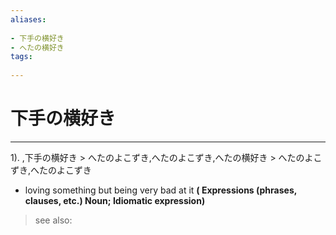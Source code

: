 ```yaml
---
aliases:
    
- 下手の横好き
- へたの横好き
tags:
    
---
```


# 下手の横好き
---
1).
,下手の横好き > へたのよこずき,へたのよこずき,へたの横好き > へたのよこずき,へたのよこずき

- loving something but being very bad at it
**( Expressions (phrases, clauses, etc.) Noun; Idiomatic expression)**
> see also: 
            